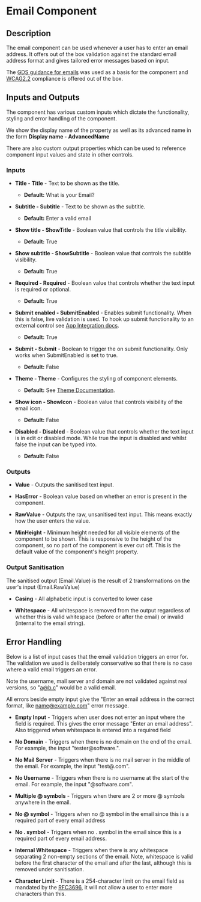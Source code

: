 # Email Component

## Description

The email component can be used whenever a user has to enter an email address. It offers out of the box validation against the standard email address format and gives tailored error messages based on input.

The [GDS guidance for emails](https://design-system.service.gov.uk/patterns/email-addresses/) was used as a basis for the component and [WCAG2.2](https://www.w3.org/WAI/WCAG22/Understanding/) compliance is offered out of the box.

## Inputs and Outputs

The component has various custom inputs which dictate the functionality, styling and error handling of the component. 

We show the display name of the property as well as its advanced name in the form **Display name - AdvancedName**

There are also custom output properties which can be used to reference component input values and state in other controls. 

### Inputs

- **Title - Title** - Text to be shown as the title.
    - **Default:** What is your Email?

- **Subtitle - Subtitle** - Text to be shown as the subtitle.
    - **Default:** Enter a valid email

- **Show title - ShowTitle** - Boolean value that controls the title visibility.
    - **Default:** True

- **Show subtitle - ShowSubtitle** - Boolean value that controls the subtitle visibility.
    - **Default:** True

- **Required - Required** - Boolean value that controls whether the text input is required or optional.
    - **Default:** True

- **Submit enabled - SubmitEnabled** - Enables submit functionality. When this is false, live validation is used. To hook up submit functionality to an external control see [App Integration docs](./../AppIntegration.md).

    - **Default:** True

- **Submit - Submit** - Boolean to trigger the on submit functionality. Only works when SubmitEnabled is set to true.
    - **Default:** False

- **Theme - Theme** - Configures the styling of component elements.
    - **Default:** See [Theme Documentation](../Theme.md).

- **Show icon - ShowIcon** - Boolean value that controls visibility of the email icon.
    - **Default:** False

- **Disabled - Disabled** - Boolean value that controls whether the text input is in edit or disabled mode. While true the input is disabled and whilst false the input can be typed into.
    - **Default:** False

### Outputs

- **Value** - Outputs the sanitised text input.

- **HasError** - Boolean value based on whether an error is present in the component.

- **RawValue** - Outputs the raw, unsanitised text input. This means exactly how the user enters the value.

- **MinHeight** - Minimum height needed for all visible elements of the component to be shown. This is responsive to the height of the component, so no part of the component is ever cut off. This is the default value of the component's height property.

### Output Sanitisation

The sanitised output (Email.Value) is the result of 2 transformations on the user's input (Email.RawValue)

- **Casing** - All alphabetic input is converted to lower case

- **Whitespace** - All whitespace is removed from the output regardless of whether this is valid whitespace (before or after the email) or invalid (internal to the email string).

## Error Handling

Below is a list of input cases that the email validation triggers an error for. The validation we used is deliberately conservative so that there is no case where a valid email triggers an error. 

Note the username, mail server and domain are not validated against real versions, so "a@b.c" would be a valid email.

All errors beside empty input give the "Enter an email address in the correct format, like name@example.com" error message.

- **Empty Input** - Triggers when user does not enter an input where the field is required. This gives the error message "Enter an email address". Also triggered when whitespace is entered into a required field

- **No Domain** - Triggers when there is no domain on the end of the email. For example, the input "tester@software.".

- **No Mail Server** - Triggers when there is no mail server in the middle of the email. For example, the input "test@.com".

- **No Username** - Triggers when there is no username at the start of the email. For example, the input "@software.com".

- **Multiple @ symbols** - Triggers when there are 2 or more @ symbols anywhere in the email.

- **No @ symbol** - Triggers when no @ symbol in the email since this is a required part of every email address

- **No . symbol** - Triggers when no . symbol in the email since this is a required part of every email address.

- **Internal Whitespace** - Triggers when there is any whitespace separating 2 non-empty sections of the email. Note, whitespace is valid before the first character of the email and after the last, although this is removed under sanitisation.

- **Character Limit** - There is a 254-character limit on the email field as mandated by the [RFC3696](https://www.rfc-editor.org/errata_search.php?rfc=3696&eid=1690), it will not allow a user to enter more characters than this. 




